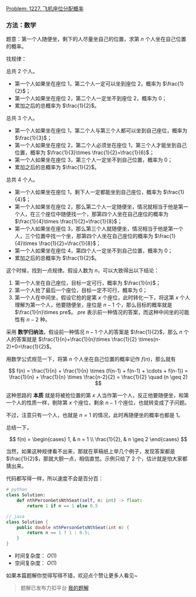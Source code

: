 [Problem: 1227. 飞机座位分配概率](https://leetcode.cn/problems/airplane-seat-assignment-probability/description/)

### 方法：数学

题意：第一个人随便坐，剩下的人尽量坐自己的位置，求第 $n$ 个人坐在自己位置的概率。

找规律：

总共 $2$ 个人。

- 第一个人如果坐在座位 $1$，第二个人一定可以坐到座位 $2$，概率为 $\frac{1}{2}$；
- 第一个人如果坐在座位 $2$，第二个人一定坐不到座位 $2$，概率为 $0$；
- 累加之后的总概率为 $\frac{1}{2}$。

总共 $3$ 个人。

- 第一个人如果坐在座位 $1$，第二个人与第三个人都可以坐到自己座位，概率为 $\frac{1}{3}$；
- 第一个人如果坐在座位 $2$，第二个人必须坐在座位 $1$，第三个人才能坐到自己位置，概率为 $\frac{1}{3}\times \frac{1}{2}=\frac{1}{6}$；
- 第一个人如果坐在座位 $3$，第三个人一定坐不到自己位置，概率为 $0$；
- 累加之后的总概率为 $\frac{1}{2}$。

总共 $4$ 个人。

- 第一个人如果坐在座位 $1$，剩下人一定都能坐到自己座位，概率为 $\frac{1}{4}$；
- 第一个人如果坐在座位 $2$，那么第二个人一定随便坐，情况就相当于他是第一个人，在三个座位中随便找一个，那第四个人坐在自己座位的概率为 $\frac{1}{4}\times \frac{1}{2}=\frac{1}{8}$；
- 第一个人如果坐在座位 $3$，那么第三个人就随便坐，情况相当于他是第一个人，三个位置中找一个坐，那第四个人坐在自己座位的概率为 $\frac{1}{4}\times \frac{1}{2}=\frac{1}{8}$；
- 第一个人如果坐在座位 $4$，第四个人一定坐不到自己位置，概率为 $0$；
- 累加之后的总概率为 $\frac{1}{2}$。

这个时候，找到一点规律。假设人数为 $n$，可以大致得出以下结论：

1. 第一个人坐在自己座位，目标一定可行，概率为 $\frac{1}{n}$；
2. 第一个人抢了最后一个座位，目标一定不可行，概率为 $0$；
3. 第一个人在中间坐，假设它抢的是第 $x$ 个座位，此时转化一下，将这第 $x$ 个人理解为第一个人，他要随便坐，座位是 $n-1$ 个，那么目标的概率就是 $\frac{1}{n}\times pre$。 $pre$ 表示前一种情况的答案，而这种中间坐的可能性有 $n-2$ 种。

采用 **数学归纳法**，假设前一种情况 $n-1$ 个人的答案是 $\frac{1}{2}$，那么 $n$ 个人的答案就是 $\frac{1}{n}+\frac{1}{n}\times \frac{1}{2} \times(n-2)+0=\frac{1}{2}$。

用数学公式规范一下，将第 $n$ 个人坐在自己位置的概率记作 $f(n)$，那么就有

$$
f(n) = \frac{1}{n} + \frac{1}{n} \times (f(n-1) + f(n-1) + \cdots + f(n-1))
= \frac{1}{n} + \frac{1}{n} \times \frac{n-2}{2} = \frac{1}{2} \quad (n \geq 2)
$$

这种思路的 **本质** 就是将被抢位置的第 $x$ 人当作第一个人，反正他要随便坐，和第一个人的性质一样，剔除第 $x$ 个座位，剩余 $n-1$ 个座位，也就转变成了子问题。

不过，注意只有一个人，也就是 $n=1$ 的情况，此时再随便坐的概率也都是 $1$。

总结一下，

$$
f(n) =
\begin{cases}
1, & n = 1 \\
\frac{1}{2}, & n \geq 2
\end{cases}
$$

当然，如果这种规律看不出来，那就在草稿纸上举几个例子，发现答案都是 $\frac{1}{2}$，那就大胆一点，相信直觉。示例只给了 $2$ 个，估计就是怕大家都猜出来。

代码都写得一样，所以速度不会是百分百：

```Python
# python
class Solution:
    def nthPersonGetsNthSeat(self, n: int) -> float:
        return 1 if n == 1 else 0.5
```

```Java
// java
class Solution {
    public double nthPersonGetsNthSeat(int n) {
        return n == 1 ? 1 : 0.5;
    }
}
```

- 时间复杂度： $O(1)$
- 空间复杂度： $O(1)$

如果本篇题解你觉得写得不错，欢迎点个赞让更多人看见~

> 题解已发布力扣平台 [我的题解](https://leetcode.cn/problems/airplane-seat-assignment-probability/solutions/2938494/shu-xue-zhuan-hua-zi-wen-ti-shu-xue-gui-5tq8f/)
